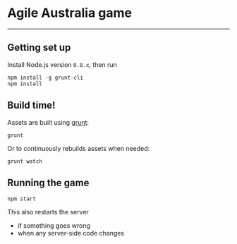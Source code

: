 # Agile Australia game

---

## Getting set up

Install Node.js version `0.8.x`, then run

```
npm install -g grunt-cli
npm install
```

## Build time!

Assets are built using [grunt](http://gruntjs.com):

```
grunt
```

Or to continuously rebuilds assets when needed:
```
grunt watch
```

## Running the game

```
npm start
```

This also restarts the server

- if something goes wrong
- when any server-side code changes
